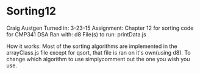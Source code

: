 # Sorting12
Craig Austgen
Turned in: 3-23-15
Assignment: Chapter 12 for sorting code for CMP341 DSA
Ran with: d8 
File(s) to run: printData.js

How it works:
Most of the sorting algorithms are implemented in the arrayClass.js file except for qsort, that file is ran on it's own(using d8). To change which algorithm to use simplycomment out the one you wish you use. 


